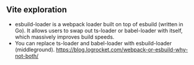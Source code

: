 ## Vite exploration

- esbuild-loader is a webpack loader built on top of esbuild (written in Go). It allows users to swap out ts-loader or babel-loader with itself, which massively improves build speeds.
- You can replace ts-loader and babel-loader with esbuild-loader (middleground). https://blog.logrocket.com/webpack-or-esbuild-why-not-both/